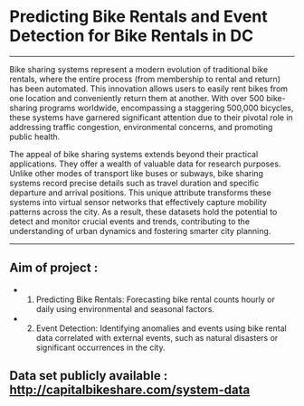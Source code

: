 # Predicting Bike Rentals and Event Detection for Bike Rentals in DC
---

Bike sharing systems represent a modern evolution of traditional bike rentals, where the entire process (from membership to rental and return) has been automated. This innovation allows users to easily rent bikes from one location and conveniently return them at another. With over 500 bike-sharing programs worldwide, encompassing a staggering 500,000 bicycles, these systems have garnered significant attention due to their pivotal role in addressing traffic congestion, environmental concerns, and promoting public health.

The appeal of bike sharing systems extends beyond their practical applications. They offer a wealth of valuable data for research purposes. Unlike other modes of transport like buses or subways, bike sharing systems record precise details such as travel duration and specific departure and arrival positions. This unique attribute transforms these systems into virtual sensor networks that effectively capture mobility patterns across the city. As a result, these datasets hold the potential to detect and monitor crucial events and trends, contributing to the understanding of urban dynamics and fostering smarter city planning.

---

## Aim of project :  

- 1. Predicting Bike Rentals: Forecasting bike rental counts hourly or daily using environmental and seasonal factors.

- 2. Event Detection: Identifying anomalies and events using bike rental data correlated with external events, such as natural disasters or significant occurrences in the city.

## Data set publicly available : http://capitalbikeshare.com/system-data
